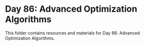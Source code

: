 # Day 86: Advanced Optimization Algorithms

This folder contains resources and materials for Day 86: Advanced Optimization Algorithms.
